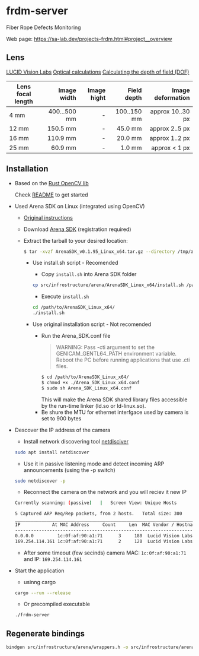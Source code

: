 # frdm-server

Fiber Rope Defects Monitoring

Web page: <https://sa-lab.dev/projects-frdm.html#project__overview>

## Lens

[LUCID Vision Labs](https://thinklucid.com/category/lenses-lens-tubes/)
[Optical calculations](https://www.vision-doctor.com/en/service-en/sen-t5/optical-calculations.html)
[Calculating the depth of field (DOF)](https://www.vision-doctor.com/en/service-en/sen-t5/optical-calculations/calculation-depth-of-field.html)

Lens focal length | Image width  | Image hight | Field depth    | Image deformation
------------------| ----------:  | ----------: | -------------: | ------------------:
4 mm              | 400...500 mm |      -      |  100..150 mm   |  approx 10..30 px
12 mm             |     150.5 mm |      -      |      45.0 mm   |  approx 2..5 px
16 mm             |     110.9 mm |      -      |      20.0 mm   |  approx 1..2 px
25 mm             |      60.9 mm |      -      |       1.0 mm   |  approx < 1 px

## Installation

- Based on the [Rust OpenCV lib](https://github.com/twistedfall/opencv-rust?tab=readme-ov-file)

   Check [README](https://github.com/twistedfall/opencv-rust/blob/master/INSTALL.md) to get started

- Used Arena SDK on Linux (integrated using OpenCV)
    - [Original instructions](https://support.thinklucid.com/using-opencv-with-arena-sdk-on-linux/)
    - Download [Arena SDK](https://thinklucid.com/downloads-hub/) (registration required)
    - Extract the tarball to your desired location:  
        ```bash
        $ tar -xvzf ArenaSDK_v0.1.95_Linux_x64.tar.gz --directory /tmp/arena/
        ```
        
        - Use install.sh script - Recomended
            - Copy `install.sh` into Arena SDK folder
            ```bash
            cp src/infrostructure/arena/ArenaSDK_Linux_x64/install.sh /path/to/ArenaSDK_Linux_x64/
            ```
            - Execute `install.sh`
            ```bash
            cd /path/to/ArenaSDK_Linux_x64/
            ./install.sh
            ```

        - Use original installation script - Not recomended
            - Run the Arena_SDK.conf file
                > WARNING: Pass -cti argument to set the GENICAM_GENTL64_PATH environment variable.
                    Reboot the PC before running applications that use .cti files.
                ```bash
                $ cd /path/to/ArenaSDK_Linux_x64/
                $ chmod +x ./Arena_SDK_Linux_x64.conf 
                $ sudo sh Arena_SDK_Linux_x64.conf
                ```
                This will make the Arena SDK shared library files accessible by the run-time linker (ld.so or ld-linux.so).
            - Be shure the MTU for ethernet interfgace used by camera is set to 900 bytes


- Descover the IP address of the camera

    - Install network discovering tool [netdisciver](https://github.com/alexxy/netdiscover)

    ```bash
    sudo apt install netdiscover
    ```
    
    - Use it in passive listening mode and detect incoming ARP announcements (using the -p switch) 
    ```bash
    sudo netdiscover -p
    ```
    
    - Reconnect the camera on the network and you will reciev it new IP
    ```bash
    Currently scanning: (passive)   |   Screen View: Unique Hosts

    5 Captured ARP Req/Rep packets, from 2 hosts.   Total size: 300
    _____________________________________________________________________________
    IP            At MAC Address     Count     Len  MAC Vendor / Hostname      
    -----------------------------------------------------------------------------
    0.0.0.0         1c:0f:af:90:a1:71      3     180  Lucid Vision Labs
    169.254.114.161 1c:0f:af:90:a1:71      2     120  Lucid Vision Labs
    ```
    - After some timeout (few secinds) camera MAC: `1c:0f:af:90:a1:71` and IP: `169.254.114.161`

- Start the application
  
    - usinng cargo
    ```bash
    cargo --run --release
    ```
    
    - Or precompiled executable
    ```bash
    ./frdm-server
    ```

## Regenerate bindings

```bash
bindgen src/infrostructure/arena/wrappers.h -o src/infrostructure/arena/bindings.rs -- "-Ilucid_arena_sdk_include_path"
```